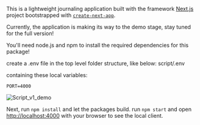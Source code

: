 This is a lightweight journaling application built with the framework [Next.js](https://nextjs.org/) project bootstrapped with [`create-next-app`](https://github.com/vercel/next.js/tree/canary/packages/create-next-app).

Currently, the application is making its way to the demo stage, stay tuned for the full version!

You'll need node.js and npm to install the required dependencies for this package!

create a .env file in the top level folder structure, like below:
script/.env 

containing these local variables:

```
PORT=4000
```
![Script_v1_demo]("./Script_v1_demo.png")

Next, run `npm install` and let the packages build.
run `npm start` and open [http://localhost:4000](http://localhost:4000) with your browser to see the local client.